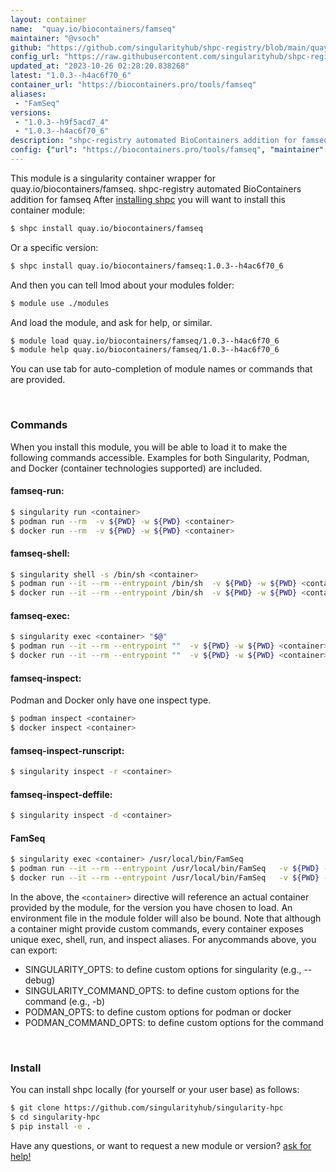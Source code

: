 ```yaml
---
layout: container
name:  "quay.io/biocontainers/famseq"
maintainer: "@vsoch"
github: "https://github.com/singularityhub/shpc-registry/blob/main/quay.io/biocontainers/famseq/container.yaml"
config_url: "https://raw.githubusercontent.com/singularityhub/shpc-registry/main/quay.io/biocontainers/famseq/container.yaml"
updated_at: "2023-10-26 02:28:20.838268"
latest: "1.0.3--h4ac6f70_6"
container_url: "https://biocontainers.pro/tools/famseq"
aliases:
 - "FamSeq"
versions:
 - "1.0.3--h9f5acd7_4"
 - "1.0.3--h4ac6f70_6"
description: "shpc-registry automated BioContainers addition for famseq"
config: {"url": "https://biocontainers.pro/tools/famseq", "maintainer": "@vsoch", "description": "shpc-registry automated BioContainers addition for famseq", "latest": {"1.0.3--h4ac6f70_6": "sha256:33df4273324baf9ebcec964eb3b76371ae4bff3613d1d2bc2315710541bfe9e1"}, "tags": {"1.0.3--h9f5acd7_4": "sha256:e5dd767e9ebc277efc6bc621b15a7d792298a7d0ee57a2c6409c03a0197ff564", "1.0.3--h4ac6f70_6": "sha256:33df4273324baf9ebcec964eb3b76371ae4bff3613d1d2bc2315710541bfe9e1"}, "docker": "quay.io/biocontainers/famseq", "aliases": {"FamSeq": "/usr/local/bin/FamSeq"}}
---
```


This module is a singularity container wrapper for quay.io/biocontainers/famseq.
shpc-registry automated BioContainers addition for famseq
After [installing shpc](#install) you will want to install this container module:


```bash
$ shpc install quay.io/biocontainers/famseq
```

Or a specific version:

```bash
$ shpc install quay.io/biocontainers/famseq:1.0.3--h4ac6f70_6
```

And then you can tell lmod about your modules folder:

```bash
$ module use ./modules
```

And load the module, and ask for help, or similar.

```bash
$ module load quay.io/biocontainers/famseq/1.0.3--h4ac6f70_6
$ module help quay.io/biocontainers/famseq/1.0.3--h4ac6f70_6
```

You can use tab for auto-completion of module names or commands that are provided.

<br>

### Commands

When you install this module, you will be able to load it to make the following commands accessible.
Examples for both Singularity, Podman, and Docker (container technologies supported) are included.

#### famseq-run:

```bash
$ singularity run <container>
$ podman run --rm  -v ${PWD} -w ${PWD} <container>
$ docker run --rm  -v ${PWD} -w ${PWD} <container>
```

#### famseq-shell:

```bash
$ singularity shell -s /bin/sh <container>
$ podman run --it --rm --entrypoint /bin/sh  -v ${PWD} -w ${PWD} <container>
$ docker run --it --rm --entrypoint /bin/sh  -v ${PWD} -w ${PWD} <container>
```

#### famseq-exec:

```bash
$ singularity exec <container> "$@"
$ podman run --it --rm --entrypoint ""  -v ${PWD} -w ${PWD} <container> "$@"
$ docker run --it --rm --entrypoint ""  -v ${PWD} -w ${PWD} <container> "$@"
```

#### famseq-inspect:

Podman and Docker only have one inspect type.

```bash
$ podman inspect <container>
$ docker inspect <container>
```

#### famseq-inspect-runscript:

```bash
$ singularity inspect -r <container>
```

#### famseq-inspect-deffile:

```bash
$ singularity inspect -d <container>
```


#### FamSeq

```bash
$ singularity exec <container> /usr/local/bin/FamSeq
$ podman run --it --rm --entrypoint /usr/local/bin/FamSeq   -v ${PWD} -w ${PWD} <container> -c " $@"
$ docker run --it --rm --entrypoint /usr/local/bin/FamSeq   -v ${PWD} -w ${PWD} <container> -c " $@"
```



In the above, the `<container>` directive will reference an actual container provided
by the module, for the version you have chosen to load. An environment file in the
module folder will also be bound. Note that although a container
might provide custom commands, every container exposes unique exec, shell, run, and
inspect aliases. For anycommands above, you can export:

 - SINGULARITY_OPTS: to define custom options for singularity (e.g., --debug)
 - SINGULARITY_COMMAND_OPTS: to define custom options for the command (e.g., -b)
 - PODMAN_OPTS: to define custom options for podman or docker
 - PODMAN_COMMAND_OPTS: to define custom options for the command

<br>

### Install

You can install shpc locally (for yourself or your user base) as follows:

```bash
$ git clone https://github.com/singularityhub/singularity-hpc
$ cd singularity-hpc
$ pip install -e .
```

Have any questions, or want to request a new module or version? [ask for help!](https://github.com/singularityhub/singularity-hpc/issues)